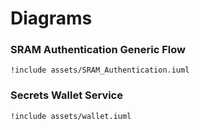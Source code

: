 # Diagrams

### SRAM Authentication Generic Flow

```plantuml
!include assets/SRAM_Authentication.iuml
```

### Secrets Wallet Service

```plantuml
!include assets/wallet.iuml
```
